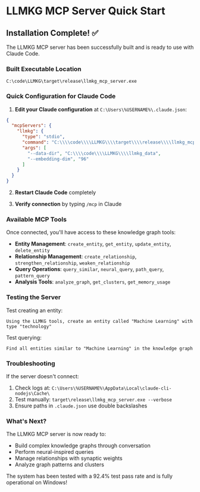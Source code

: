 # LLMKG MCP Server Quick Start

## Installation Complete! ✅

The LLMKG MCP server has been successfully built and is ready to use with Claude Code.

### Built Executable Location
```
C:\code\LLMKG\target\release\llmkg_mcp_server.exe
```

### Quick Configuration for Claude Code

1. **Edit your Claude configuration** at `C:\Users\%USERNAME%\.claude.json`:

```json
{
  "mcpServers": {
    "llmkg": {
      "type": "stdio",
      "command": "C:\\\\code\\\\LLMKG\\\\target\\\\release\\\\llmkg_mcp_server.exe",
      "args": [
        "--data-dir", "C:\\\\code\\\\LLMKG\\\\llmkg_data",
        "--embedding-dim", "96"
      ]
    }
  }
}
```

2. **Restart Claude Code** completely

3. **Verify connection** by typing `/mcp` in Claude

### Available MCP Tools

Once connected, you'll have access to these knowledge graph tools:

- **Entity Management**: `create_entity`, `get_entity`, `update_entity`, `delete_entity`
- **Relationship Management**: `create_relationship`, `strengthen_relationship`, `weaken_relationship`
- **Query Operations**: `query_similar`, `neural_query`, `path_query`, `pattern_query`
- **Analysis Tools**: `analyze_graph`, `get_clusters`, `get_memory_usage`

### Testing the Server

Test creating an entity:
```
Using the LLMKG tools, create an entity called "Machine Learning" with type "technology"
```

Test querying:
```
Find all entities similar to "Machine Learning" in the knowledge graph
```

### Troubleshooting

If the server doesn't connect:
1. Check logs at: `C:\Users\%USERNAME%\AppData\Local\claude-cli-nodejs\Cache\`
2. Test manually: `target\release\llmkg_mcp_server.exe --verbose`
3. Ensure paths in `.claude.json` use double backslashes

### What's Next?

The LLMKG MCP server is now ready to:
- Build complex knowledge graphs through conversation
- Perform neural-inspired queries
- Manage relationships with synaptic weights
- Analyze graph patterns and clusters

The system has been tested with a 92.4% test pass rate and is fully operational on Windows!
